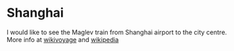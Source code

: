 # Shanghai
I would like to see the Maglev train from Shanghai airport to the city centre. More info at [wikivoyage](https://en.wikivoyage.org/wiki/Shanghai) and [wikipedia](https://en.wikipedia.org/wiki/Shanghai)